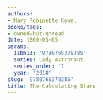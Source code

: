 ```yaml
---
authors:
- Mary Robinette Kowal
books/tags:
- owned-but-unread
date: 1800-05-05
params:
  isbn13: '9780765378385'
  series: Lady Astronaut
  series_order: '1'
  year: '2018'
slug: '9780765378385'
title: The Calculating Stars
---
```


<!--more-->